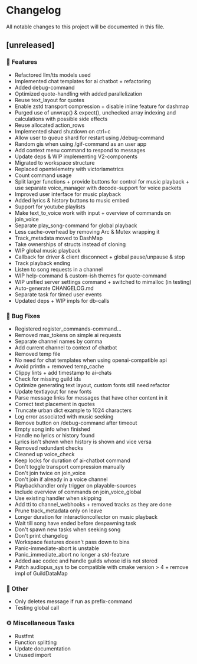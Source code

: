 # Changelog

All notable changes to this project will be documented in this file.

## [unreleased]

### 🚀 Features

- Refactored llm/tts models used
- Implemented chat templates for ai chatbot + refactoring
- Added debug-command
- Optimized quote-handling with added parallelization
- Reuse text_layout for quotes
- Enable zstd transport compression + disable inline feature for dashmap
- Purged use of unwrap() & expect(), unchecked array indexing and calculations with possible side effects
- Reuse allocated action_rows
- Implemented shard shutdown on ctrl+c
- Allow user to queue shard for restart using /debug-command
- Random gis when using /gif-command as an user app
- Add context menu command to respond to messages
- Update deps & WIP implementing V2-components
- Migrated to workspace structure
- Replaced opentelemetry with victoriametrics
- Count command usage
- Split larger functions + provide buttons for control for music playback + use separate voice_manager with decode-support for voice packets
- Improved user interface for music playback
- Added lyrics & history buttons to music embed
- Support for youtube playlists
- Make text_to_voice work with input + overview of commands on join_voice
- Separate play_song-command for global playback
- Less cache-overhead by removing Arc & Mutex wrapping it
- Track_metadata moved to DashMap
- Take ownerships of structs instead of cloning
- WIP global music playback
- Callback for driver & client disconnect + global pause/unpause & stop
- Track playback ending
- Listen to song requests in a channel
- WIP help-command & custom-ish themes for quote-command
- WIP unified server settings command + switched to mimalloc (in testing)
- Auto-generate CHANGELOG.md
- Separate task for timed user events
- Updated deps + WIP impls for db-calls

### 🐛 Bug Fixes

- Registered register_commands-command...
- Removed max_tokens on simple ai requests
- Separate channel names by comma
- Add current channel to context of chatbot
- Removed temp file
- No need for chat templates when using openai-compatible api
- Avoid println + removed temp_cache
- Clippy lints + add timestamp to ai-chats
- Check for missing guild ids
- Optimize generating text layout, custom fonts still need refactor
- Update textlayout for new fonts
- Parse message links for messages that have other content in it
- Correct text placement in quotes
- Truncate urban dict example to 1024 characters
- Log error associated with music seeking
- Remove button on /debug-command after timeout
- Empty song info when finished
- Handle no lyrics or history found
- Lyrics isn't shown when history is shown and vice versa
- Removed redundant checks
- Cleaned up voice_check
- Keep locks for duration of ai-chatbot command
- Don't toggle transport compression manually
- Don't join twice on join_voice
- Don't join if already in a voice channel
- Playbackhandler only trigger on playable-sources
- Include overview of commands on join_voice_global
- Use existing handler when skipping
- Add tti to channel_webhooks + removed tracks as they are done
- Prune track_metadata only on leave
- Longer duration for interactioncollector on music playback
- Wait till song have ended before despawning task
- Don't spawn new tasks when seeking song
- Don't print changelog
- Workspace features doesn't pass down to bins
- Panic-immediate-abort is unstable
- Panic_immediate_abort no longer a std-feature
- Added aac codec and handle guilds whose id is not stored
- Patch audiopus_sys to be compatible with cmake version > 4 + remove impl of GuildDataMap

### 💼 Other

- Only deletes message if run as prefix-command
- Testing global call

### ⚙️ Miscellaneous Tasks

- Rustfmt
- Function splitting
- Update documentation
- Unused import

<!-- generated by git-cliff -->
